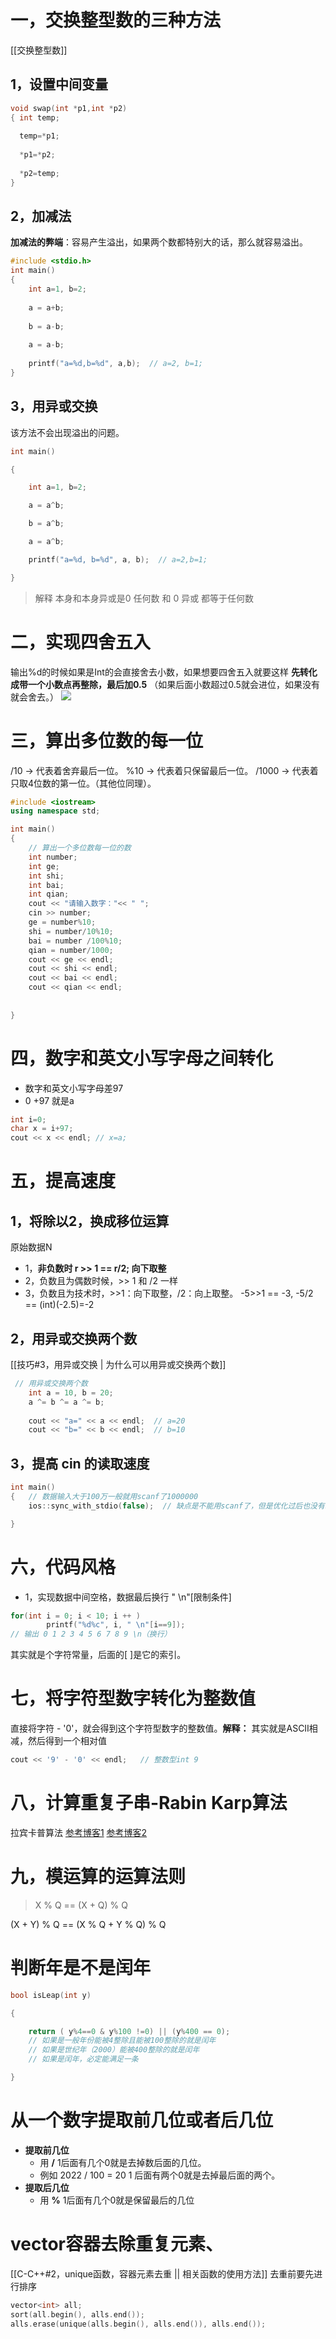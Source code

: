 # 一，交换整型数的三种方法
[[交换整型数]]
## 1，设置中间变量
```C
void swap(int *p1,int *p2) 
{ int temp;
 
  temp=*p1;
   
  *p1=*p2;
   
  *p2=temp;
}
```

## 2，加减法
**加减法的弊端**：容易产生溢出，如果两个数都特别大的话，那么就容易溢出。
```C
#include <stdio.h>
int main()
{
	int a=1, b=2;
	
	a = a+b;
	
	b = a-b;
	
	a = a-b;
	
	printf("a=%d,b=%d", a,b);  // a=2, b=1;
}
```

## 3，用异或交换
该方法不会出现溢出的问题。
```C
int main()

{

    int a=1, b=2;

    a = a^b;

    b = a^b;

    a = a^b;

    printf("a=%d, b=%d", a, b);  // a=2,b=1;

}
```

> 解释
> 本身和本身异或是0
> 任何数 和 0 异或 都等于任何数
# 二，实现四舍五入
输出%d的时候如果是Int的会直接舍去小数，如果想要四舍五入就要这样
**先转化成带一个小数点再整除，最后加0.5** （如果后面小数超过0.5就会进位，如果没有就会舍去。）
![](https://tuceng-1312762148.cos.ap-nanjing.myqcloud.com/Obsidian/%E5%9B%9B%E8%88%8D%E4%BA%94%E5%85%A5.png)

# 三，算出多位数的每一位
/10 -> 代表着舍弃最后一位。
%10 -> 代表着只保留最后一位。
/1000 -> 代表着只取4位数的第一位。（其他位同理）。
```C++
#include <iostream>
using namespace std;

int main()
{
	// 算出一个多位数每一位的数 
	int number;
	int ge;
	int shi;
	int bai;
	int qian;
	cout << "请输入数字："<< " "; 
	cin >> number;
	ge = number%10;
	shi = number/10%10;
	bai = number /100%10;
	qian = number/1000;
	cout << ge << endl;  
	cout << shi << endl;
	cout << bai << endl;
	cout << qian << endl;
	
	 
}
```

# 四，数字和英文小写字母之间转化
- 数字和英文小写字母差97
- 0 +97 就是a
```C++
int i=0;
char x = i+97;
cout << x << endl; // x=a;
```

# 五，提高速度
## 1，将除以2，换成移位运算
原始数据N
- 1，**非负数时 r >> 1  ==  r/2;  向下取整** 
- 2，负数且为偶数时候，>> 1 和 /2 一样
- 3，负数且为技术时，>>1：向下取整，/2：向上取整。  -5>>1 == -3,  -5/2 == (int)(-2.5)=-2

## 2，用异或交换两个数
[[技巧#3，用异或交换 | 为什么可以用异或交换两个数]]
```c++
 // 用异或交换两个数
	int a = 10, b = 20;
	a ^= b ^= a ^= b;
	
	cout << "a=" << a << endl;  // a=20
	cout << "b=" << b << endl;  // b=10
```

## 3，提高 cin 的读取速度
```c++
int main()
{   // 数据输入大于100万一般就用scanf了1000000
	ios::sync_with_stdio(false);  // 缺点是不能用scanf了，但是优化过后也没有scanf快

}

```
# 六，代码风格
- 1，实现数据中间空格，数据最后换行     " \n"[限制条件]
```c++
for(int i = 0; i < 10; i ++ )
		printf("%d%c", i, " \n"[i==9]);
// 输出 0 1 2 3 4 5 6 7 8 9 \n（换行）
```
其实就是个字符常量，后面的[ ]是它的索引。

# 七，将字符型数字转化为整数值
直接将字符 - '0'，就会得到这个字符型数字的整数值。**解释：** 其实就是ASCII相减，然后得到一个相对值
```c++
cout << '9' - '0' << endl;   // 整数型int 9
```

# 八，计算重复子串-Rabin Karp算法
拉宾卡普算法
[参考博客1](https://coolcao.com/2020/08/20/rabin-karp/)
[参考博客2](https://labuladong.github.io/algo/2/20/28/)

# 九，模运算的运算法则
>X % Q == (X + Q) % Q 
>
  (X + Y) % Q == (X % Q + Y % Q) % Q

# 判断年是不是闰年
```c++
bool isLeap(int y)

{

    return ( y%4==0 & y%100 !=0) || (y%400 == 0);
    // 如果是一般年份能被4整除且能被100整除的就是闰年
    // 如果是世纪年（2000）能被400整除的就是闰年
    // 如果是闰年，必定能满足一条

}
```

# 从一个数字提取前几位或者后几位
- **提取前几位** 
	- 用 **/** 1后面有几个0就是去掉数后面的几位。
	- 例如 2022 / 100 = 20  1 后面有两个0就是去掉最后面的两个。
- **提取后几位** 
	- 用 **%** 1后面有几个0就是保留最后的几位

# vector容器去除重复元素、
[[C-C++#2，unique函数，容器元素去重 || 相关函数的使用方法]]
去重前要先进行排序
```c++
vector<int> all;
sort(all.begin(), alls.end());
alls.erase(unique(alls.begin(), alls.end()), alls.end()); 
```